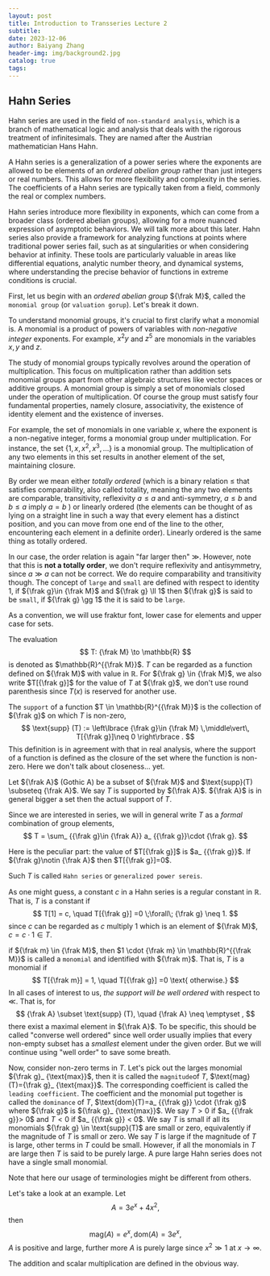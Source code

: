 ```yaml
---
layout: post
title: Introduction to Transseries Lecture 2
subtitle: 
date: 2023-12-06
author: Baiyang Zhang
header-img: img/background2.jpg
catalog: true
tags:
---
```


## Hahn Series

Hahn series are used in the field of `non-standard analysis`, which is a branch of mathematical logic and analysis that deals with the rigorous treatment of infinitesimals. They are named after the Austrian mathematician Hans Hahn. 

A Hahn series is a generalization of a power series where the exponents are allowed to be elements of an *ordered abelian group* rather than just integers or real numbers. This allows for more flexibility and complexity in the series. The coefficients of a Hahn series are typically taken from a field, commonly the real or complex numbers.

Hahn series introduce more flexibility in exponents, which can come from a broader class (ordered abelian groups), allowing for a more nuanced expression of asymptotic behaviors. We will talk more about this later. Hahn series also provide a framework for analyzing functions at points where traditional power series fail, such as at singularities or when considering behavior at infinity.  These tools are particularly valuable in areas like differential equations, analytic number theory, and dynamical systems, where understanding the precise behavior of functions in extreme conditions is crucial.

First, let us begin with an *ordered abelian group* ${\frak M}$, called the `monomial group` (or `valuation gorup`). Let's break it down.

To understand monomial groups, it's crucial to first clarify what a monomial is. A monomial is a product of powers of variables with *non-negative integer* exponents. For example, $x^2y$ and $z^5$ are monomials in the variables $x, y$ and $z$.

The study of monomial groups typically revolves around the operation of multiplication. This focus on multiplication rather than addition sets monomial groups apart from other algebraic structures like vector spaces or additive groups. A monomial group is simply a set of monomials closed under the operation of multiplication. Of course the group must satisfy four fundamental properties, namely closure, associativity, the existence of identity element and the existence of inverses. 

For example, the set of monomials in one variable $x$, where the exponent is a non-negative integer, forms a monomial group under multiplication. For instance, the set $\left\lbrace 1, x, x^2, x^3, \ldots \right\rbrace$ is a monomial group. The multiplication of any two elements in this set results in another element of the set, maintaining closure.

By order we mean either *totally ordered* (which is a binary relation $\leq$ that satisfies comparability, also called totality, meaning the any two elements are comparable, transitivity, reflexivity $a\leq a$ and anti-symmetry, $a\leq b$ and $b\leq a$ imply $a=b$ ) or linearly ordered (the elements can be thought of as lying on a straight line in such a way that every element has a distinct position, and you can move from one end of the line to the other, encountering each element in a definite order). Linearly ordered is the same thing as totally ordered. 

In our case, the order relation is again "far larger then" $\gg$. However, note that this is **not a totally order**, we don't require reflexivity and antisymmetry, since $a \gg a$ can not be correct. We do require comparability and transitivity though. The concept of `large` and `small` are defined with respect to identity $1$, if ${\frak g}\in {\frak M}$ and ${\frak g} \ll 1$ then ${\frak g}$ is said to be `small`, if ${\frak g} \gg 1$ the it is said to be `large`. 

As a convention, we will use fraktur font, lower case for elements and upper case for sets. 

The evaluation 
$$
T: {\frak M} \to \mathbb{R}
$$
is denoted as $\mathbb{R}^{{\frak M}}$. $T$ can be regarded as a function defined on ${\frak M}$ with value in $\mathbb{R}$. For ${\frak g} \in {\frak M}$, we also write $T[{\frak g}]$ for the value of $T$ at ${\frak g}$, we don't use round parenthesis since $T(x)$ is reserved for another use. 

The `support` of a function $T \in \mathbb{R}^{{\frak M}}$ is the collection of ${\frak g}$ on which $T$ is non-zero, 
$$
\text{supp} (T) := \left\lbrace {\frak g}\in {\frak M} \,\middle\vert\, T[{\frak g}]\neq 0 \right\rbrace .
$$
This definition is in agreement with that in real analysis, where the support of a function is defined as the closure of the set where the function is non-zero. Here we don't talk about closeness... yet. 

Let ${\frak A}$ (Gothic A) be a subset of ${\frak M}$ and $\text{supp}(T) \subseteq {\frak A}$. We say $T$ is supported by ${\frak A}$. ${\frak A}$ is in general bigger a set then the actual support of $T$. 

Since we are interested in series, we will in general write $T$ as a *formal* combination of group elements,
$$
T = \sum_ {{\frak g}\in  {\frak A}} a_ {{\frak g}}\cdot {\frak g}.
$$

Here is the peculiar part: the value of $T[{\frak g}]$ is $a_ {{\frak g}}$. If ${\frak g}\notin {\frak A}$ then $T[{\frak g}]=0$. 

Such $T$ is called `Hahn series` or `generalized power sereis`.

As one might guess, a constant $c$ in a Hahn series is a regular constant in $\mathbb{R}$. That is, $T$ is a constant if
$$
T[1] = c, \quad  T[{\frak g}] =0 \;\forall\; {\frak g} \neq 1.
$$
since $c$ can be regarded as $c$ multiply $1$ which is an element of ${\frak M}$, $c = c \cdot 1 \in T$. 

if ${\frak m} \in {\frak M}$, then $1 \cdot {\frak m} \in \mathbb{R}^{{\frak M}}$ is called a `monomial` and identified with ${\frak m}$. That is, $T$ is a monomial if
$$
T[{\frak m}] = 1, \quad  T[{\frak g}] =0 \text{ otherwise.}
$$
In all cases of interest to us, *the support will be well ordered* with respect to $\ll$. That is, for 
$$
{\frak A} \subset \text{supp} (T), \quad  {\frak A} \neq \emptyset ,
$$
there exist a maximal element in ${\frak A}$. To be specific, this should be called "converse well ordered" since well order usually implies that every non-empty subset has a *smallest* element under the given order. But we will continue using "well order" to save some breath. 

Now, consider non-zero terms in $T$. Let's pick out the larges monomial ${\frak g}_ {\text{max}}$, then it is called the `magnitude`of $T$, $\text{mag}(T)={\frak g}_ {\text{max}}$. The corresponding coefficient is called the `leading coefficient`. The coefficient and the monomial put together is called the `dominance` of $T$, $\text{dom}(T)=a_ {{\frak g}} \cdot {\frak g}$ where ${\frak g}$ is ${\frak g}_ {\text{max}}$. We say $T> 0$ if $a_ {{\frak g}}> 0$ and $T<0$ if $a_ {{\frak g}} < 0$. We say $T$ is small if all its monomials ${\frak g} \in \text{supp}(T)$ are small or zero, equivalently if the magnitude of $T$ is small or zero. We say $T$ is large if the magnitude of $T$ is large, other terms in $T$ could be small. However, if all the monomials in $T$ are large then $T$ is said to be purely large. A pure large Hahn series does not have a single small monomial. 

Note that here our usage of terminologies might be different from others. 

Let's take a look at an example. Let 
$$
A = 3 e^{x} + 4x^{2},
$$
then 
$$
\text{mag} (A) = e^{ x }, \text{dom}(A) = 3e^{ x },
$$
$A$ is positive and large, further more $A$ is purely large since $x^{2} \gg 1$ at $x\to \infty$. 

The addition and scalar multiplication are defined in the obvious way. 